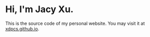 # Hi, I'm Jacy Xu.

This is the source code of my personal website. You may visit it at [xdpcs.github.io](https://xdpcs.github.io).